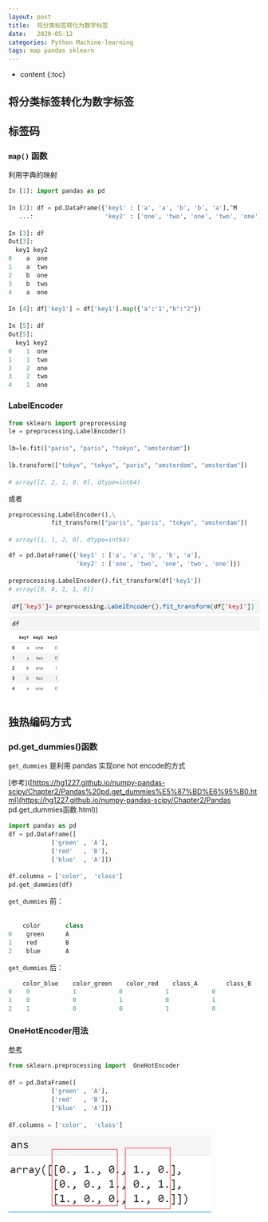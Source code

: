 ```yaml
---
layout: post
title:  将分类标签转化为数字标签
date:   2020-05-12
categories: Python Machine-learning
tags: map pandas sklearn
---
```

* content
{:toc}






## 将分类标签转化为数字标签

## 标签码

### `map()` 函数

利用字典的映射

```python
In [1]: import pandas as pd

In [2]: df = pd.DataFrame({'key1' : ['a', 'a', 'b', 'b', 'a'],^M
   ...:                    'key2' : ['one', 'two', 'one', 'two', 'one']})

In [3]: df
Out[3]:
  key1 key2
0    a  one
1    a  two
2    b  one
3    b  two
4    a  one

In [4]: df['key1'] = df['key1'].map({'a':'1',"b":"2"})

In [5]: df
Out[5]:
  key1 key2
0    1  one
1    1  two
2    2  one
3    2  two
4    1  one
```

### LabelEncoder

```python
from sklearn import preprocessing
le = preprocessing.LabelEncoder()

lb=le.fit(["paris", "paris", "tokyo", "amsterdam"])

lb.transform(["tokyo", "tokyo", "paris", "amsterdam", "amsterdam"]) 

# array([2, 2, 1, 0, 0], dtype=int64)
```

或者

```python
preprocessing.LabelEncoder().\
			fit_transform(["paris", "paris", "tokyo", "amsterdam"])
    
# array([1, 1, 2, 0], dtype=int64)
```

```python
df = pd.DataFrame({'key1' : ['a', 'a', 'b', 'b', 'a'],
                   'key2' : ['one', 'two', 'one', 'two', 'one']})

preprocessing.LabelEncoder().fit_transform(df['key1'])
# array([0, 0, 1, 1, 0])
```

<img src="https://raw.githubusercontent.com/HG1227/image/master/img_tuchuang/20200512172710.png"/>



## 独热编码方式

### pd.get_dummies()函数

`get_dummies` 是利用 pandas 实现one hot encode的方式

[参考]([https://hg1227.github.io/numpy-pandas-scipy/Chapter2/Pandas%20pd.get_dummies%E5%87%BD%E6%95%B0.html](https://hg1227.github.io/numpy-pandas-scipy/Chapter2/Pandas pd.get_dummies函数.html))

```python
import pandas as pd
df = pd.DataFrame([  
            ['green' , 'A'],   
            ['red'   , 'B'],   
            ['blue'  , 'A']])  

df.columns = ['color',  'class'] 
pd.get_dummies(df)
```

`get_dummies` 前：

```python

    color    	class
0    green    	A
1    red        B
2    blue    	A
```

`get_dummies` 后：

```python
    color_blue    color_green    color_red    class_A        class_B
0    0            1            0            1            0
1    0            0            1            0            1
2    1            0            0            1            0
```

### OneHotEncoder用法

[参考]([https://hg1227.github.io/scikit-learn-Cookbook/Chapter3/preprocessing.LabelEncoder%E7%94%A8%E6%B3%95.html](https://hg1227.github.io/scikit-learn-Cookbook/Chapter3/preprocessing.LabelEncoder用法.html))

```python
from sklearn.preprocessing import  OneHotEncoder

df = pd.DataFrame([  
            ['green' , 'A'],   
            ['red'   , 'B'],   
            ['blue'  , 'A']])  

df.columns = ['color',  'class'] 

```

<img src="https://raw.githubusercontent.com/HG1227/image/master/img_tuchuang/20200512173850.png"/>